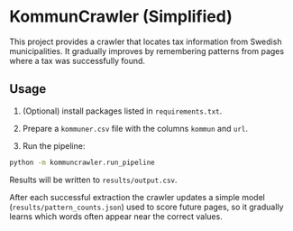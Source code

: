 # KommunCrawler (Simplified)

This project provides a crawler that locates tax information from Swedish municipalities.
It gradually improves by remembering patterns from pages where a tax was successfully found.

## Usage

1. (Optional) install packages listed in `requirements.txt`.

2. Prepare a `kommuner.csv` file with the columns `kommun` and `url`.

3. Run the pipeline:

```bash
python -m kommuncrawler.run_pipeline
```

Results will be written to `results/output.csv`.

After each successful extraction the crawler updates a simple model
(`results/pattern_counts.json`) used to score future pages, so it
gradually learns which words often appear near the correct values.

